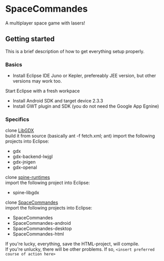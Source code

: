SpaceCommandes
==============

A multiplayer space game with lasers!


Getting started
-----------

This is a brief description of how to get everything setup properly.

### Basics

* Install Eclipse IDE Juno or Kepler, prefereably JEE version, but other versions may work too.

Start Eclipse with a fresh workpace

* Install Android SDK and target device 2.3.3
* Install GWT plugin and SDK (you do not need the Google App Egnine)

###  Specifics

clone [LibGDX][1]  
build it from source (basically ant -f fetch.xml; ant)
import the following projects into Eclipse:
* gdx
* gdx-backend-lwjgl
* gdx-jnigen
* gdx-openal

clone [spine-runtimes][2]  
import the following project into Eclipse:
* spine-libgdx

clone [SpaceCommandes][3]  
import the following projects into Eclipse:
* SpaceCommandes
* SpaceCommandes-android
* SpaceCommandes-desktop
* SpaceCommandes-html


If you're lucky, everything, save the HTML-project, will compile.  
If you're unlucky, there will be other problems. If so, `<insert preferred course of action here>`


[1]: https://github.com/libgdx/libgdx "LibGDX"
[2]: https://github.com/EsotericSoftware/spine-runtimes "Spine Runtimes"
[3]: https://github.com/johnedvard/SpaceCommandes "Space Commandes"
